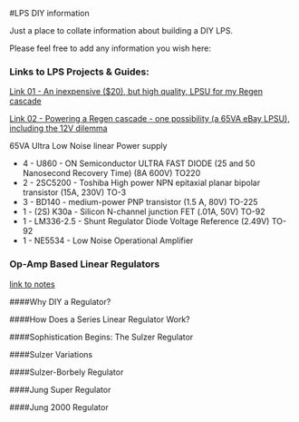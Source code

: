 #LPS DIY information

Just a place to collate information about building a DIY LPS.

Please feel free to add any information you wish here:







### Links to LPS Projects & Guides:

[Link 01 - An inexpensive ($20), but high quality, LPSU for my Regen cascade ](http://www.computeraudiophile.com/blogs/daudio/moving-inexpensive-%2420-high-quality-lpsu-my-regen-cascade-warning-some-diy-688/)

[Link 02 - Powering a Regen cascade - one possibility (a 65VA eBay LPSU), including the 12V dilemma](http://www.computeraudiophile.com/blogs/daudio/powering-regen-cascade-one-possibility-65va-ebay-lpsu-including-12v-dilemma-687/)

65VA Ultra Low Noise linear Power supply

- 4 - U860 - ON Semiconductor ULTRA FAST DIODE (25 and 50 Nanosecond Recovery Time) (8A 600V) TO220
- 2 - 2SC5200 - Toshiba High power NPN epitaxial planar bipolar transistor (15A, 230V) TO-3
- 3 - BD140 - medium-power PNP transistor (1.5 A, 80V) TO-225
- 1 - (2S) K30a - Silicon N-channel junction FET (.01A, 50V) TO-92
- 1 - LM336-2.5 - Shunt Regulator Diode Voltage Reference (2.49V) TO-92
- 1 - NE5534 - Low Noise Operational Amplifier

### Op-Amp Based Linear Regulators
[link to notes](https://tangentsoft.net/elec/opamp-linreg.html)

####Why DIY a Regulator?

####How Does a Series Linear Regulator Work?

####Sophistication Begins: The Sulzer Regulator

####Sulzer Variations

####Sulzer-Borbely Regulator

####Jung Super Regulator

####Jung 2000 Regulator

